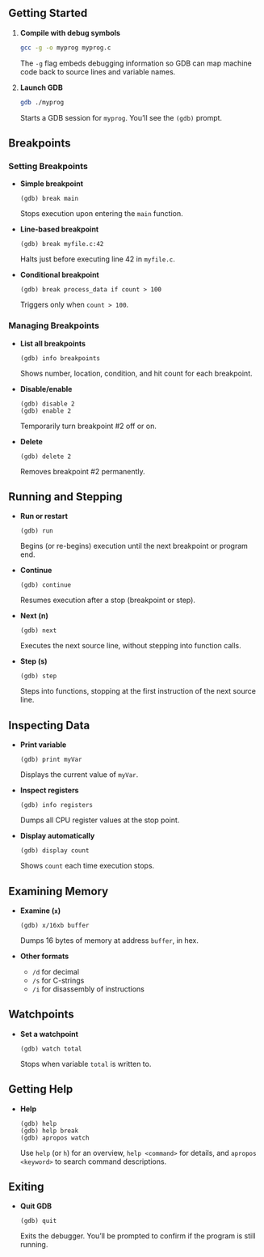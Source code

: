 ## Getting Started

1. **Compile with debug symbols**  
   ```bash
   gcc -g -o myprog myprog.c
   ```  
   The `-g` flag embeds debugging information so GDB can map machine code back to source lines and variable names.

2. **Launch GDB**  
   ```bash
   gdb ./myprog
   ```  
   Starts a GDB session for `myprog`. You’ll see the `(gdb)` prompt.

## Breakpoints

### Setting Breakpoints

- **Simple breakpoint**  
  ```gdb
  (gdb) break main
  ```  
  Stops execution upon entering the `main` function.

- **Line-based breakpoint**  
  ```gdb
  (gdb) break myfile.c:42
  ```  
  Halts just before executing line 42 in `myfile.c`.

- **Conditional breakpoint**  
  ```gdb
  (gdb) break process_data if count > 100
  ```  
  Triggers only when `count > 100`.

### Managing Breakpoints

- **List all breakpoints**  
  ```gdb
  (gdb) info breakpoints
  ```  
  Shows number, location, condition, and hit count for each breakpoint.

- **Disable/enable**  
  ```gdb
  (gdb) disable 2
  (gdb) enable 2
  ```  
  Temporarily turn breakpoint #2 off or on.

- **Delete**  
  ```gdb
  (gdb) delete 2
  ```  
  Removes breakpoint #2 permanently.

## Running and Stepping

- **Run or restart**  
  ```gdb
  (gdb) run
  ```  
  Begins (or re-begins) execution until the next breakpoint or program end.

- **Continue**  
  ```gdb
  (gdb) continue
  ```  
  Resumes execution after a stop (breakpoint or step).

- **Next (n)**  
  ```gdb
  (gdb) next
  ```  
  Executes the next source line, without stepping into function calls.

- **Step (s)**  
  ```gdb
  (gdb) step
  ```  
  Steps into functions, stopping at the first instruction of the next source line.

## Inspecting Data

- **Print variable**  
  ```gdb
  (gdb) print myVar
  ```  
  Displays the current value of `myVar`.

- **Inspect registers**  
  ```gdb
  (gdb) info registers
  ```  
  Dumps all CPU register values at the stop point.

- **Display automatically**  
  ```gdb
  (gdb) display count
  ```  
  Shows `count` each time execution stops.

## Examining Memory

- **Examine (`x`)**  
  ```gdb
  (gdb) x/16xb buffer
  ```  
  Dumps 16 bytes of memory at address `buffer`, in hex.

- **Other formats**  
  - `/d` for decimal  
  - `/s` for C-strings  
  - `/i` for disassembly of instructions

## Watchpoints

- **Set a watchpoint**  
  ```gdb
  (gdb) watch total
  ```  
  Stops when variable `total` is written to.

## Getting Help

- **Help**  
  ```gdb
  (gdb) help
  (gdb) help break
  (gdb) apropos watch
  ```  
  Use `help` (or `h`) for an overview, `help <command>` for details, and `apropos <keyword>` to search command descriptions.

## Exiting

- **Quit GDB**  
  ```gdb
  (gdb) quit
  ```  
  Exits the debugger. You’ll be prompted to confirm if the program is still running.

